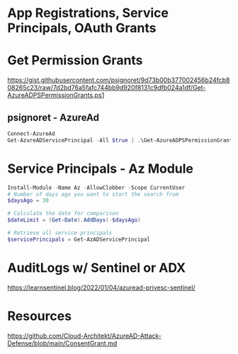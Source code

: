 # App Registrations, Service Principals, OAuth Grants

# Get Permission Grants
https://gist.githubusercontent.com/psignoret/9d73b00b377002456b24fcb808265c23/raw/7d2bd76a5fafc744bb9d920f8131c9dfb024a1df/Get-AzureADPSPermissionGrants.ps1

## psignoret - AzureAd
```powershell
Connect-AzureAd
Get-AzureADServicePrincipal -All $true | .\Get-AzureADPSPermissionGrants.ps1 -Preload
```

#  Service Principals - Az Module
```powershell
Install-Module -Name Az -AllowClobber -Scope CurrentUser
# Number of days ago you want to start the search from
$daysAgo = 30

# Calculate the date for comparison
$dateLimit = (Get-Date).AddDays(-$daysAgo)

# Retrieve all service principals 
$servicePrincipals = Get-AzADServicePrincipal
```
# AuditLogs w/ Sentinel or ADX
https://learnsentinel.blog/2022/01/04/azuread-privesc-sentinel/

# Resources
https://github.com/Cloud-Architekt/AzureAD-Attack-Defense/blob/main/ConsentGrant.md
